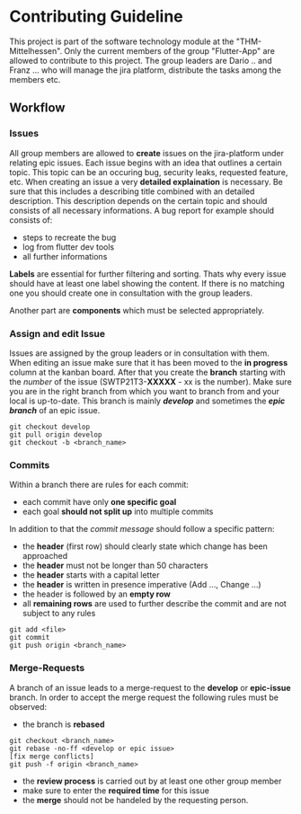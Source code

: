 # Contributing Guideline

This project is part of the software technology module at the "THM-Mittelhessen". Only the current members of the group "Flutter-App" are allowed to contribute to this project.
The group leaders are Dario .. and Franz ... who will manage the jira platform, distribute the tasks among the members etc.


## Workflow

### Issues
All group members are allowed to **create** issues on the jira-platform under relating epic issues. Each issue begins with an idea that outlines a certain topic. This topic can be an occuring bug, security leaks, requested feature, etc. 
When creating an issue a very **detailed explaination** is necessary. Be sure that this includes a describing title combined with an detailed description. This description depends on the certain topic and should consists of all necessary informations. 
A bug report for example should consists of:

- steps to recreate the bug
- log from flutter dev tools
- all further informations

**Labels** are essential for further filtering and sorting. Thats why every issue should have at least one label showing the content. If there is no matching one you should create one in consultation with the group leaders.

Another part are **components** which must be selected appropriately.


### Assign and edit Issue

Issues are assigned by the group leaders or in consultation with them. When editing an issue make sure that it has been moved to the **in progress** column at the kanban board. After that you create the **branch** starting with the _number_ of the issue (SWTP21T3-**XXXXX** - xx is the number). Make sure you are in the right branch from which you want to branch from and your local is up-to-date. This branch is mainly ***develop*** and sometimes the ***epic branch*** of an epic issue.

```
git checkout develop
git pull origin develop
git checkout -b <branch_name>
```


### Commits

Within a branch there are rules for each commit:

- each commit have only **one specific goal**
- each goal **should not split up** into multiple commits

In addition to that the _commit message_ should follow a specific pattern:

- the **header** (first row) should clearly state which change has been approached
- the **header** must not be longer than 50 characters
- the **header** starts with a capital letter
- the **header** is written in presence imperative (Add ..., Change ...)
- the header is followed by an **empty row**
- all **remaining rows** are used to further describe the commit and are not subject to any rules


```
git add <file>
git commit
git push origin <branch_name>
```


### Merge-Requests

A branch of an issue leads to a merge-request to the **develop** or **epic-issue** branch. In order to accept the merge request the following rules must be observed:

- the branch is **rebased**

```
git checkout <branch_name>
git rebase -no-ff <develop or epic issue>
[fix merge conflicts]
git push -f origin <branch_name>
```

- the **review process** is carried out by at least one other group member
- make sure to enter the **required time** for this issue
- the **merge** should not be handeled by the requesting person.